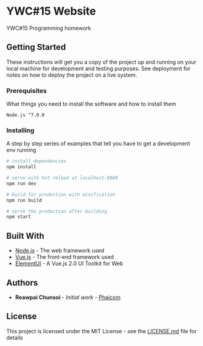 # YWC#15 Website

YWC#15 Programming homework

## Getting Started

These instructions will get you a copy of the project up and running on your local machine for development and testing purposes. See deployment for notes on how to deploy the project on a live system.

### Prerequisites

What things you need to install the software and how to install them

```
Node.js ^7.0.0
```

### Installing

A step by step series of examples that tell you have to get a development env running

``` bash
# install dependencies
npm install

# serve with hot reload at localhost:8080
npm run dev

# build for production with minification
npm run build

# serve the production after building
npm start
```

## Built With

* [Node.js](https://nodejs.org/) - The web framework used
* [Vue.js](https://vuejs.org/) - The front-end framework used
* [ElementUI](http://element.eleme.io/) - A Vue.js 2.0 UI Toolkit for Web

## Authors

* **Reawpai Chunsoi** - *Initial work* - [Phaicom](https://github.com/Phaicom)

## License

This project is licensed under the MIT License - see the [LICENSE.md](LICENSE.md) file for details
